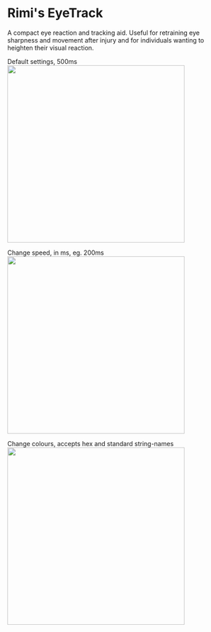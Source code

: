 # Rimi's EyeTrack
 A compact eye reaction and tracking aid. Useful for retraining eye sharpness and movement after injury and for individuals wanting to heighten their visual reaction.
 
Default settings, 500ms
<br>
<img src="https://user-images.githubusercontent.com/63876944/117976846-1f4aed80-b328-11eb-81a9-b5bcf9404780.gif" width="400" />

Change speed, in ms, eg. 200ms
<br>
<img src="https://user-images.githubusercontent.com/63876944/117976911-2e31a000-b328-11eb-815f-aa2969bdb9f9.gif" width="400" />


Change colours, accepts hex and standard string-names
<br>
<img src="https://user-images.githubusercontent.com/63876944/117976941-3689db00-b328-11eb-9b29-6482ccac882b.gif" width="400" />
